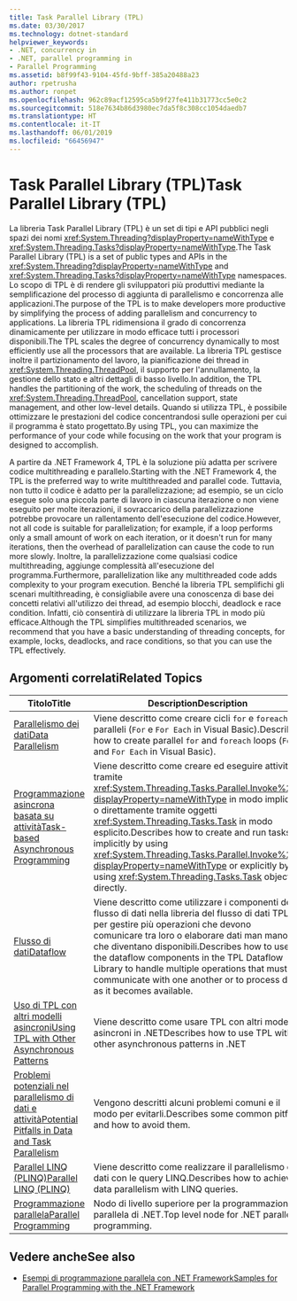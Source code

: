 ```yaml
---
title: Task Parallel Library (TPL)
ms.date: 03/30/2017
ms.technology: dotnet-standard
helpviewer_keywords:
- .NET, concurrency in
- .NET, parallel programming in
- Parallel Programming
ms.assetid: b8f99f43-9104-45fd-9bff-385a20488a23
author: rpetrusha
ms.author: ronpet
ms.openlocfilehash: 962c89acf12595ca5b9f27fe411b31773cc5e0c2
ms.sourcegitcommit: 518e7634b86d3980ec7da5f8c308cc1054daedb7
ms.translationtype: HT
ms.contentlocale: it-IT
ms.lasthandoff: 06/01/2019
ms.locfileid: "66456947"
---
```

# <a name="task-parallel-library-tpl"></a><span data-ttu-id="6dbfd-102">Task Parallel Library (TPL)</span><span class="sxs-lookup"><span data-stu-id="6dbfd-102">Task Parallel Library (TPL)</span></span>
<span data-ttu-id="6dbfd-103">La libreria Task Parallel Library (TPL) è un set di tipi e API pubblici negli spazi dei nomi <xref:System.Threading?displayProperty=nameWithType> e <xref:System.Threading.Tasks?displayProperty=nameWithType>.</span><span class="sxs-lookup"><span data-stu-id="6dbfd-103">The Task Parallel Library (TPL) is a set of public types and APIs in the <xref:System.Threading?displayProperty=nameWithType> and <xref:System.Threading.Tasks?displayProperty=nameWithType> namespaces.</span></span> <span data-ttu-id="6dbfd-104">Lo scopo di TPL è di rendere gli sviluppatori più produttivi mediante la semplificazione del processo di aggiunta di parallelismo e concorrenza alle applicazioni.</span><span class="sxs-lookup"><span data-stu-id="6dbfd-104">The purpose of the TPL is to make developers more productive by simplifying the process of adding parallelism and concurrency to applications.</span></span> <span data-ttu-id="6dbfd-105">La libreria TPL ridimensiona il grado di concorrenza dinamicamente per utilizzare in modo efficace tutti i processori disponibili.</span><span class="sxs-lookup"><span data-stu-id="6dbfd-105">The TPL scales the degree of concurrency dynamically to most efficiently use all the processors that are available.</span></span> <span data-ttu-id="6dbfd-106">La libreria TPL gestisce inoltre il partizionamento del lavoro, la pianificazione dei thread in <xref:System.Threading.ThreadPool>, il supporto per l'annullamento, la gestione dello stato e altri dettagli di basso livello.</span><span class="sxs-lookup"><span data-stu-id="6dbfd-106">In addition, the TPL handles the partitioning of the work, the scheduling of threads on the <xref:System.Threading.ThreadPool>, cancellation support, state management, and other low-level details.</span></span> <span data-ttu-id="6dbfd-107">Quando si utilizza TPL, è possibile ottimizzare le prestazioni del codice concentrandosi sulle operazioni per cui il programma è stato progettato.</span><span class="sxs-lookup"><span data-stu-id="6dbfd-107">By using TPL, you can maximize the performance of your code while focusing on the work that your program is designed to accomplish.</span></span>  
  
 <span data-ttu-id="6dbfd-108">A partire da .NET Framework 4, TPL è la soluzione più adatta per scrivere codice multithreading e parallelo.</span><span class="sxs-lookup"><span data-stu-id="6dbfd-108">Starting with the .NET Framework 4, the TPL is the preferred way to write multithreaded and parallel code.</span></span> <span data-ttu-id="6dbfd-109">Tuttavia, non tutto il codice è adatto per la parallelizzazione; ad esempio, se un ciclo esegue solo una piccola parte di lavoro in ciascuna iterazione o non viene eseguito per molte iterazioni, il sovraccarico della parallelizzazione potrebbe provocare un rallentamento dell'esecuzione del codice.</span><span class="sxs-lookup"><span data-stu-id="6dbfd-109">However, not all code is suitable for parallelization; for example, if a loop performs only a small amount of work on each iteration, or it doesn't run for many iterations, then the overhead of parallelization can cause the code to run more slowly.</span></span> <span data-ttu-id="6dbfd-110">Inoltre, la parallelizzazione come qualsiasi codice multithreading, aggiunge complessità all'esecuzione del programma.</span><span class="sxs-lookup"><span data-stu-id="6dbfd-110">Furthermore, parallelization like any multithreaded code adds complexity to your program execution.</span></span> <span data-ttu-id="6dbfd-111">Benché la libreria TPL semplifichi gli scenari multithreading, è consigliabile avere una conoscenza di base dei concetti relativi all'utilizzo dei thread, ad esempio blocchi, deadlock e race condition. Infatti, ciò consentirà di utilizzare la libreria TPL in modo più efficace.</span><span class="sxs-lookup"><span data-stu-id="6dbfd-111">Although the TPL simplifies multithreaded scenarios, we recommend that you have a basic understanding of threading concepts, for example, locks, deadlocks, and race conditions, so that you can use the TPL effectively.</span></span>  
  
## <a name="related-topics"></a><span data-ttu-id="6dbfd-112">Argomenti correlati</span><span class="sxs-lookup"><span data-stu-id="6dbfd-112">Related Topics</span></span>  
  
|<span data-ttu-id="6dbfd-113">Titolo</span><span class="sxs-lookup"><span data-stu-id="6dbfd-113">Title</span></span>|<span data-ttu-id="6dbfd-114">Description</span><span class="sxs-lookup"><span data-stu-id="6dbfd-114">Description</span></span>|  
|-|-|  
|[<span data-ttu-id="6dbfd-115">Parallelismo dei dati</span><span class="sxs-lookup"><span data-stu-id="6dbfd-115">Data Parallelism</span></span>](../../../docs/standard/parallel-programming/data-parallelism-task-parallel-library.md)|<span data-ttu-id="6dbfd-116">Viene descritto come creare cicli `for` e `foreach` paralleli (`For` e `For Each` in Visual Basic).</span><span class="sxs-lookup"><span data-stu-id="6dbfd-116">Describes how to create parallel `for` and `foreach` loops (`For` and `For Each` in Visual Basic).</span></span>|  
|[<span data-ttu-id="6dbfd-117">Programmazione asincrona basata su attività</span><span class="sxs-lookup"><span data-stu-id="6dbfd-117">Task-based Asynchronous Programming</span></span>](../../../docs/standard/parallel-programming/task-based-asynchronous-programming.md)|<span data-ttu-id="6dbfd-118">Viene descritto come creare ed eseguire attività tramite <xref:System.Threading.Tasks.Parallel.Invoke%2A?displayProperty=nameWithType> in modo implicito o direttamente tramite oggetti <xref:System.Threading.Tasks.Task> in modo esplicito.</span><span class="sxs-lookup"><span data-stu-id="6dbfd-118">Describes how to create and run tasks implicitly by using <xref:System.Threading.Tasks.Parallel.Invoke%2A?displayProperty=nameWithType> or explicitly by using <xref:System.Threading.Tasks.Task> objects directly.</span></span>|  
|[<span data-ttu-id="6dbfd-119">Flusso di dati</span><span class="sxs-lookup"><span data-stu-id="6dbfd-119">Dataflow</span></span>](../../../docs/standard/parallel-programming/dataflow-task-parallel-library.md)|<span data-ttu-id="6dbfd-120">Viene descritto come utilizzare i componenti del flusso di dati nella libreria del flusso di dati TPL per gestire più operazioni che devono comunicare tra loro o elaborare dati man mano che diventano disponibili.</span><span class="sxs-lookup"><span data-stu-id="6dbfd-120">Describes how to use the dataflow components in the TPL Dataflow Library to handle multiple operations that must communicate with one another or to process data as it becomes available.</span></span>|  
|[<span data-ttu-id="6dbfd-121">Uso di TPL con altri modelli asincroni</span><span class="sxs-lookup"><span data-stu-id="6dbfd-121">Using TPL with Other Asynchronous Patterns</span></span>](../../../docs/standard/parallel-programming/using-tpl-with-other-asynchronous-patterns.md)|<span data-ttu-id="6dbfd-122">Viene descritto come usare TPL con altri modelli asincroni in .NET</span><span class="sxs-lookup"><span data-stu-id="6dbfd-122">Describes how to use TPL with other asynchronous patterns in .NET</span></span>|  
|[<span data-ttu-id="6dbfd-123">Problemi potenziali nel parallelismo di dati e attività</span><span class="sxs-lookup"><span data-stu-id="6dbfd-123">Potential Pitfalls in Data and Task Parallelism</span></span>](../../../docs/standard/parallel-programming/potential-pitfalls-in-data-and-task-parallelism.md)|<span data-ttu-id="6dbfd-124">Vengono descritti alcuni problemi comuni e il modo per evitarli.</span><span class="sxs-lookup"><span data-stu-id="6dbfd-124">Describes some common pitfalls and how to avoid them.</span></span>|  
|[<span data-ttu-id="6dbfd-125">Parallel LINQ (PLINQ)</span><span class="sxs-lookup"><span data-stu-id="6dbfd-125">Parallel LINQ (PLINQ)</span></span>](../../../docs/standard/parallel-programming/parallel-linq-plinq.md)|<span data-ttu-id="6dbfd-126">Viene descritto come realizzare il parallelismo dei dati con le query LINQ.</span><span class="sxs-lookup"><span data-stu-id="6dbfd-126">Describes how to achieve data parallelism with LINQ queries.</span></span>|  
|[<span data-ttu-id="6dbfd-127">Programmazione parallela</span><span class="sxs-lookup"><span data-stu-id="6dbfd-127">Parallel Programming</span></span>](../../../docs/standard/parallel-programming/index.md)|<span data-ttu-id="6dbfd-128">Nodo di livello superiore per la programmazione parallela di .NET.</span><span class="sxs-lookup"><span data-stu-id="6dbfd-128">Top level node for .NET parallel programming.</span></span>|  
  
## <a name="see-also"></a><span data-ttu-id="6dbfd-129">Vedere anche</span><span class="sxs-lookup"><span data-stu-id="6dbfd-129">See also</span></span>

- [<span data-ttu-id="6dbfd-130">Esempi di programmazione parallela con .NET Framework</span><span class="sxs-lookup"><span data-stu-id="6dbfd-130">Samples for Parallel Programming with the .NET Framework</span></span>](https://code.msdn.microsoft.com/Samples-for-Parallel-b4b76364)
